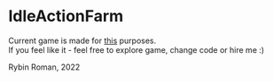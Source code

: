 # IdleActionFarm
 
Current game is made for [this](https://docs.google.com/presentation/d/1o3q8qvnu1PVjc3jM4qsZu6TbmjbIuHYaqc_x26ab0c4/edit?usp=sharing) purposes.  
If you feel like it - feel free to explore game, change code or hire me :)  

Rybin Roman, 2022
